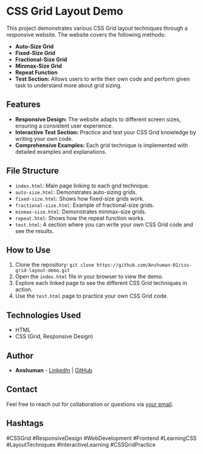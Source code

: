 # CSS Grid Layout Demo

This project demonstrates various CSS Grid layout techniques through a responsive website. The website covers the following methods:

- **Auto-Size Grid**
- **Fixed-Size Grid**
- **Fractional-Size Grid**
- **Minmax-Size Grid**
- **Repeat Function**
- **Test Section:** Allows users to write their own code and perform given task to understand more about grid sizing.

## Features

- **Responsive Design:** The website adapts to different screen sizes, ensuring a consistent user experience.
- **Interactive Test Section:** Practice and test your CSS Grid knowledge by writing your own code.
- **Comprehensive Examples:** Each grid technique is implemented with detailed examples and explanations.

## File Structure

- `index.html`: Main page linking to each grid technique.
- `auto-size.html`: Demonstrates auto-sizing grids.
- `fixed-size.html`: Shows how fixed-size grids work.
- `fractional-size.html`: Example of fractional-size grids.
- `minmax-size.html`: Demonstrates minmax-size grids.
- `repeat.html`: Shows how the repeat function works.
- `test.html`: A section where you can write your own CSS Grid code and see the results.

## How to Use

1. Clone the repository: `git clone https://github.com/Anshuman-02/css-grid-layout-demo.git`
2. Open the `index.html` file in your browser to view the demo.
3. Explore each linked page to see the different CSS Grid techniques in action.
4. Use the `test.html` page to practice your own CSS Grid code.

## Technologies Used

- HTML
- CSS (Grid, Responsive Design)

## Author

- **Anshuman** - [LinkedIn](https://www.linkedin.com/in/anshuman14/) | [GitHub](https://github.com/Anshuman-02)

## Contact

Feel free to reach out for collaboration or questions via [your email](anshuman140204@gmail.com).

## Hashtags

#CSSGrid #ResponsiveDesign #WebDevelopment #Frontend #LearningCSS #LayoutTechniques #InteractiveLearning #CSSGridPractice
